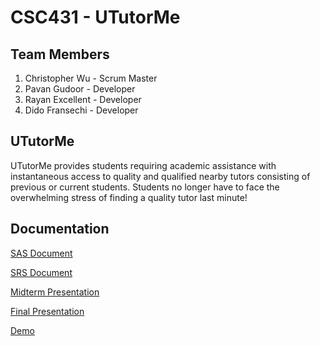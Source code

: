 # CSC431 - UTutorMe

## Team Members
1. Christopher Wu - Scrum Master
2. Pavan Gudoor - Developer
3. Rayan Excellent - Developer
4. Dido Fransechi - Developer

## UTutorMe
UTutorMe provides students requiring academic assistance with instantaneous access to quality and qualified nearby tutors consisting of previous or current students. Students no longer have to face the overwhelming stress of finding a quality tutor last minute!

## Documentation
[SAS Document](https://github.com/Chris2W/CSC431/tree/master/documentation/SAS)

[SRS Document](https://github.com/Chris2W/CSC431/tree/master/documentation/SRS)

[Midterm Presentation](https://github.com/Chris2W/CSC431/blob/master/presentations/Midterm-Presentation%20(1).pdf)

[Final Presentation](https://github.com/Chris2W/CSC431/blob/master/presentations/Final-Presentation%20(1).pdf)

[Demo](https://github.com/Chris2W/CSC431/tree/master/code/demo/src/main/java/com/example/tutorme/demo)

